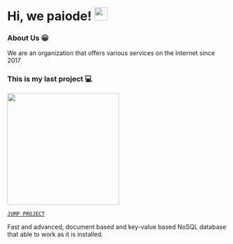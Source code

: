 # Hi, we paiode! <img src="https://i.ibb.co/DRcs4Y6/unknown.gif" width="30px"/>

### About Us 😀

We are an organization that offers various services on the Internet since 2017

### This is my last project 💻

<img src="https://i.ibb.co/mbJC8yX/unknown.png" width="256px"/>

[`JUMP PROJECT`](https://npmjs.com/package/peak.db)

Fast and advanced, document based and key-value based NoSQL database that able to work as it is installed.
